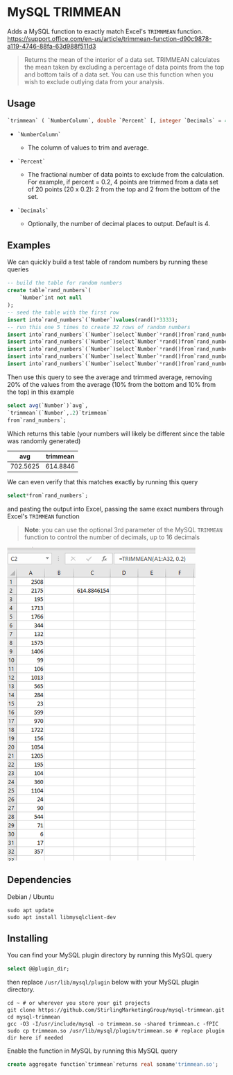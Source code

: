 # MySQL TRIMMEAN

Adds a MySQL function to exactly match Excel's `TRIMNMEAN` function. https://support.office.com/en-us/article/trimmean-function-d90c9878-a119-4746-88fa-63d988f511d3

> Returns the mean of the interior of a data set. TRIMMEAN calculates the mean taken by excluding a percentage of data points from the top and bottom tails of a data set. You can use this function when you wish to exclude outlying data from your analysis.

## Usage

```sql
`trimmean` ( `NumberColumn`, double `Percent` [, integer `Decimals` = 4 ] )
```

 - `` `NumberColumn` ``
   - The column of values to trim and average.

 - `` `Percent` ``
   - The fractional number of data points to exclude from the calculation. For example, if percent = 0.2, 4 points are trimmed from a data set of 20 points (20 x 0.2): 2 from the top and 2 from the bottom of the set.

 - `` `Decimals` ``
   - Optionally, the number of decimal places to output. Default is 4.

## Examples

We can quickly build a test table of random numbers by running these queries

```sql
-- build the table for random numbers
create table`rand_numbers`(
    `Number`int not null
);
-- seed the table with the first row
insert into`rand_numbers`(`Number`)values(rand()*3333);
-- run this one 5 times to create 32 rows of random numbers
insert into`rand_numbers`(`Number`)select`Number`*rand()from`rand_numbers`;
insert into`rand_numbers`(`Number`)select`Number`*rand()from`rand_numbers`;
insert into`rand_numbers`(`Number`)select`Number`*rand()from`rand_numbers`;
insert into`rand_numbers`(`Number`)select`Number`*rand()from`rand_numbers`;
insert into`rand_numbers`(`Number`)select`Number`*rand()from`rand_numbers`;
```

Then use this query to see the average and trimmed average, removing 20% of the values from the average (10% from the bottom and 10% from the top) in this example

```sql
select avg(`Number`)`avg`,
`trimmean`(`Number`,.2)`trimmean`
from`rand_numbers`;
```

Which returns this table (your numbers will likely be different since the table was randomly generated)

| avg | trimmean|
| --- | --- |
| 702.5625 | 614.8846 |

We can even verify that this matches exactly by running this query

```sql
select*from`rand_numbers`;
```

and pasting the output into Excel, passing the same exact numbers through Excel's `TRIMMEAN` function

> **Note**: you can use the optional 3rd parameter of the MySQL `TRIMMEAN` function to control the number of decimals, up to 16 decimals

![excel](excel.png)

## Dependencies

Debian / Ubuntu

```shell
sudo apt update
sudo apt install libmysqlclient-dev
```

## Installing

You can find your MySQL plugin directory by running this MySQL query

```sql
select @@plugin_dir;
```

then replace `/usr/lib/mysql/plugin` below with your MySQL plugin directory.

```shell
cd ~ # or wherever you store your git projects
git clone https://github.com/StirlingMarketingGroup/mysql-trimmean.git
cd mysql-trimmean
gcc -O3 -I/usr/include/mysql -o trimmean.so -shared trimmean.c -fPIC
sudo cp trimmean.so /usr/lib/mysql/plugin/trimmean.so # replace plugin dir here if needed
```

Enable the function in MySQL by running this MySQL query

```sql
create aggregate function`trimmean`returns real soname'trimmean.so';
```
